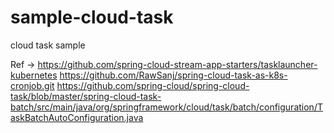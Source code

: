 # sample-cloud-task
cloud task sample


Ref ->
https://github.com/spring-cloud-stream-app-starters/tasklauncher-kubernetes
https://github.com/RawSanj/spring-cloud-task-as-k8s-cronjob.git
https://github.com/spring-cloud/spring-cloud-task/blob/master/spring-cloud-task-batch/src/main/java/org/springframework/cloud/task/batch/configuration/TaskBatchAutoConfiguration.java
